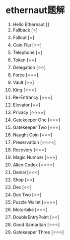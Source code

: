# ethernaut题解

1. Hello Ethernaut []
2. Fallback [⭐️]
3. Fallout [⭐️]
4. Coin Flip [⭐️⭐️]
5. Telephone [⭐️]
6. Token [⭐️⭐️]
7. Delegation [⭐️⭐️]
8. Force [⭐️⭐️⭐️]
9. Vault [⭐️⭐️]
10. King [⭐️⭐️⭐️]
11. Re-Entrancy [⭐️⭐️⭐️]
12. Elevator [⭐️⭐️]
13. Privacy [⭐️⭐️⭐️⭐️]
14. Gatekeeper One [⭐️⭐️⭐️]
15. Gatekeeper Two [⭐️⭐️⭐️]
16. Naught Coin [⭐️⭐️⭐️]
17. Preservation [⭐️⭐️⭐️⭐️]
18. Recovery [⭐️⭐️⭐️]
19. Magic Number [⭐️⭐️⭐️]
20. Alien Codex [⭐️⭐️⭐️⭐️]
21. Denial [⭐️⭐️⭐️]
22. Shop [⭐️⭐️]
23. Dex [⭐️⭐️]
24. Dex Two [⭐️⭐️]
25. Puzzle Wallet [⭐️⭐️⭐️⭐️]
26. Motorbike [⭐️⭐️⭐️]
27. DoubleEntryPoint [⭐️⭐️]
28. Good Samaritan [⭐️⭐️⭐️]
29. Gatekeeper Three [⭐️⭐️⭐️]
